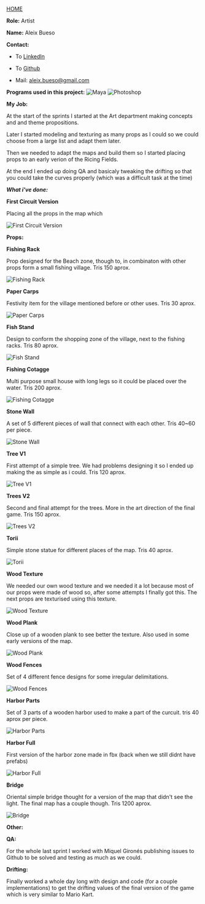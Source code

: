 [HOME](index.md)

**Role:** Artist

**Name:** Aleix Bueso

**Contact:**

* To [LinkedIn](https://www.linkedin.com/in/aleix-bueso-fern%C3%A1ndez-05b166115/)

* To [Github](https://github.com/AleixBueso)

* Mail: aleix.bueso@gmail.com

**Programs used in this project:** ![Maya](https://cdna.artstation.com/p/softwares/icons/000/000/024/default/Maya.png?1424684349) 
![Photoshop](https://cdna.artstation.com/p/softwares/icons/000/000/032/default/Photoshop.png?1424684351)

**My Job:** 

At the start of the sprints I started at the Art department making concepts and and theme propositions.

Later I started modeling and texturing as many props as I could so we could choose from a large list and adapt them later.

Then we needed to adapt the maps and build them so I started placing props to an early verion of the Ricing Fields.

At the end I ended up doing QA and basicaly tweaking the drifting so that you could take the curves properly (which was a difficult task at the time)

_**What i've done:**_

**First Circuit Version**

Placing all the props in the map which 

![First Circuit Version](http://i.imgur.com/Hhz4mgJ.png)

**Props:**

**Fishing Rack**

Prop designed for the Beach zone, though to, in combinaton with other props form a small fishing village. Tris 150 aprox.

![Fishing Rack](http://i.imgur.com/Pk0oOF8.jpg)


**Paper Carps**

Festivity item for the village mentioned before or other uses. Tris 30 aprox.

![Paper Carps](http://i.imgur.com/mkBClQt.png)


**Fish Stand**

Design to conform the shopping zone of the village, next to the fishing racks. Tris 80 aprox.

![Fish Stand](http://i.imgur.com/xfsoXK0.jpg)


**Fishing Cotagge**

Multi purpose small house with long legs so it could be placed over the water. Tris 200 aprox.

![Fishing Cotagge](http://i.imgur.com/9MhfCtB.png)


**Stone Wall**

A set of 5 different pieces of wall that connect with each other. Tris 40~60 per piece.

![Stone Wall](http://i.imgur.com/g4X9sop.png)


**Tree V1**

First attempt of a simple tree. We had problems designing it so I ended up making the as simple as i could. Tris 120 aprox.

![Tree V1](http://i.imgur.com/sLurw7P.png)


**Trees V2**

Second and final attempt for the trees. More in the art direction of the final game. Tris 150 aprox.

![Trees V2](http://i.imgur.com/GiiMGL8.png)


**Torii**

Simple stone statue for different places of the map. Tris 40 aprox.

![Torii](http://i.imgur.com/VUdBBUN.png)


**Wood Texture**

We needed our own wood texture and we needed it a lot because most of our props were made of wood so, after some attempts I finally got this. The next props are texturised using this texture.

![Wood Texture](http://i.imgur.com/T7e7gUS.png)


**Wood Plank**

Close up of a wooden plank to see better the texture. Also used in some early versions of the map.

![Wood Plank](http://i.imgur.com/a3bvLBW.png)


**Wood Fences**

Set of 4 different fence designs for some irregular delimitations.

![Wood Fences](http://i.imgur.com/T9jwW0U.png)


**Harbor Parts**

Set of 3 parts of a wooden harbor used to make a part of the curcuit. tris 40 aprox per piece.

![Harbor Parts](http://i.imgur.com/RJ8nq4T.png)


**Harbor Full**

First version of the harbor zone made in fbx (back when we still didnt have prefabs)

![Harbor Full](http://i.imgur.com/LtOqKFH.png)


**Bridge**

Oriental simple bridge thought for a version of the map that didn't see the light. The final map has a couple though. Tris 1200 aprox.

![Bridge](http://i.imgur.com/SFftlqB.png)

**Other:**

**QA:**


For the whole last sprint I worked with Miquel Gironés publishing issues to Github to be solved and testing as much as we could.


**Drifting:**

Finally worked a whole day long with design and code (for a couple implementations) to get the drifting values of the final version of the game which is very similar to Mario Kart.

